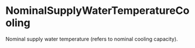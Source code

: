 NominalSupplyWaterTemperatureCooling
====================================

Nominal supply water temperature (refers to nominal cooling capacity).
